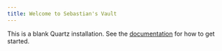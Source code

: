 ```yaml
---
title: Welcome to Sebastian's Vault  
---
```


This is a blank Quartz installation.
See the [documentation](https://quartz.jzhao.xyz) for how to get started.
